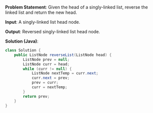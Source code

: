 

**Problem Statement**:
Given the head of a singly-linked list, reverse the linked list and return the new head.

**Input**: A singly-linked list head node.

**Output**: Reversed singly-linked list head node.

**Solution (Java)**:
```java
class Solution {
    public ListNode reverseList(ListNode head) {
        ListNode prev = null;
        ListNode curr = head;
        while (curr != null) {
            ListNode nextTemp = curr.next;
            curr.next = prev;
            prev = curr;
            curr = nextTemp;
        }
        return prev;
    }
}
```